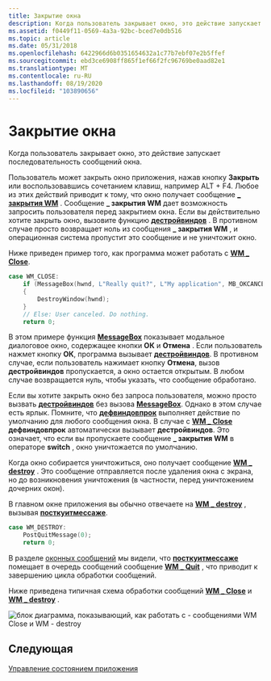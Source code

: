 ```yaml
---
title: Закрытие окна
description: Когда пользователь закрывает окно, это действие запускает последовательность сообщений окна.
ms.assetid: f0449f11-0569-4a3a-92bc-bced7e0db516
ms.topic: article
ms.date: 05/31/2018
ms.openlocfilehash: 6422966d6b0351654632a1c77b7ebf07e2b5ffef
ms.sourcegitcommit: ebd3ce6908ff865f1ef66f2fc96769be0aad82e1
ms.translationtype: MT
ms.contentlocale: ru-RU
ms.lasthandoff: 08/19/2020
ms.locfileid: "103890656"
---
```

# <a name="closing-the-window"></a>Закрытие окна

Когда пользователь закрывает окно, это действие запускает последовательность сообщений окна.

Пользователь может закрыть окно приложения, нажав кнопку **Закрыть** или воспользовавшись сочетанием клавиш, например ALT + F4. Любое из этих действий приводит к тому, что окно получает сообщение [**\_ закрытия WM**](/windows/desktop/winmsg/wm-close) . Сообщение **\_ закрытия WM** дает возможность запросить пользователя перед закрытием окна. Если вы действительно хотите закрыть окно, вызовите функцию [**дестройвиндов**](/windows/desktop/api/winuser/nf-winuser-destroywindow) . В противном случае просто возвращает ноль из сообщения **\_ закрытия WM** , и операционная система пропустит это сообщение и не уничтожит окно.

Ниже приведен пример того, как программа может работать с [**WM \_ Close**](/windows/desktop/winmsg/wm-close).

```C++
case WM_CLOSE:
    if (MessageBox(hwnd, L"Really quit?", L"My application", MB_OKCANCEL) == IDOK)
    {
        DestroyWindow(hwnd);
    }
    // Else: User canceled. Do nothing.
    return 0;
```

В этом примере функция [**MessageBox**](/windows/desktop/api/winuser/nf-winuser-messagebox) показывает модальное диалоговое окно, содержащее кнопки **ОК** и **Отмена** . Если пользователь нажмет кнопку **ОК**, программа вызывает [**дестройвиндов**](/windows/desktop/api/winuser/nf-winuser-destroywindow). В противном случае, если пользователь нажимает кнопку **Отмена**, вызов **дестройвиндов** пропускается, а окно остается открытым. В любом случае возвращается нуль, чтобы указать, что сообщение обработано.

Если вы хотите закрыть окно без запроса пользователя, можно просто вызвать [**дестройвиндов**](/windows/desktop/api/winuser/nf-winuser-destroywindow) без вызова [**MessageBox**](/windows/desktop/api/winuser/nf-winuser-messagebox). Однако в этом случае есть ярлык. Помните, что [**дефвиндовпрок**](/windows/desktop/api/winuser/nf-winuser-defwindowproca) выполняет действие по умолчанию для любого сообщения окна. В случае с [**WM \_ Close**](/windows/desktop/winmsg/wm-close) **дефвиндовпрок** автоматически вызывает **дестройвиндов**. Это означает, что если вы пропускаете сообщение **\_ закрытия WM** в операторе **switch** , окно уничтожается по умолчанию.

Когда окно собирается уничтожиться, оно получает сообщение [**WM \_ destroy**](/windows/desktop/winmsg/wm-destroy) . Это сообщение отправляется после удаления окна с экрана, но до возникновения уничтожения (в частности, перед уничтожением дочерних окон).

В главном окне приложения вы обычно отвечаете на [**WM \_ destroy**](/windows/desktop/winmsg/wm-destroy) , вызывая [**посткуитмессаже**](/windows/desktop/api/winuser/nf-winuser-postquitmessage).

```C++
case WM_DESTROY:
    PostQuitMessage(0);
    return 0;
```

В разделе [оконных сообщений](window-messages.md) мы видели, что [**посткуитмессаже**](/windows/desktop/api/winuser/nf-winuser-postquitmessage) помещает в очередь сообщений сообщение [**WM \_ Quit**](/windows/desktop/winmsg/wm-quit) , что приводит к завершению цикла обработки сообщений.

Ниже приведена типичная схема обработки сообщений [**WM \_ Close**](/windows/desktop/winmsg/wm-close) и [**WM \_ destroy**](/windows/desktop/winmsg/wm-destroy) .

![блок диаграмма, показывающий, как работать с \- сообщениями WM Close и WM \- destroy](images/wmclose01.png)

## <a name="next"></a>Следующая

[Управление состоянием приложения](managing-application-state-.md)